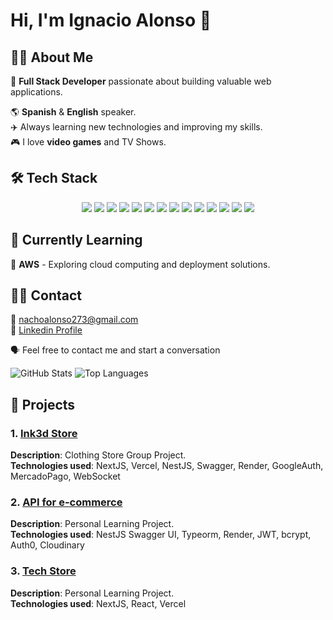 # Hi, I'm Ignacio Alonso 👋  

## 👨‍💻 About Me  

🌟 **Full Stack Developer** passionate about building valuable web applications.  

🌎 **Spanish** & **English** speaker.  
✈️ Always learning new technologies and improving my skills.  
🎮 I love **video games** and TV Shows.  

## 🛠 Tech Stack  
<p align="center">
  <img src="https://img.shields.io/badge/HTML5-E34F26?style=for-the-badge&logo=html5&logoColor=white" />
  <img src="https://img.shields.io/badge/CSS3-1572B6?style=for-the-badge&logo=css3&logoColor=white" />
  <img src="https://img.shields.io/badge/JavaScript-F7DF1E?style=for-the-badge&logo=javascript&logoColor=black" />
  <img src="https://img.shields.io/badge/TypeScript-3178C6?style=for-the-badge&logo=typescript&logoColor=white" />
  <img src="https://img.shields.io/badge/Next.js-000000?style=for-the-badge&logo=nextdotjs&logoColor=white" />
  <img src="https://img.shields.io/badge/React-61DAFB?style=for-the-badge&logo=react&logoColor=black" />
  <img src="https://img.shields.io/badge/Vercel-000000?style=for-the-badge&logo=vercel&logoColor=white" />
  <img src="https://img.shields.io/badge/Node.js-339933?style=for-the-badge&logo=nodedotjs&logoColor=white" />
  <img src="https://img.shields.io/badge/Express-000000?style=for-the-badge&logo=express&logoColor=white" />
  <img src="https://img.shields.io/badge/NestJS-E0234E?style=for-the-badge&logo=nestjs&logoColor=white" />
  <img src="https://img.shields.io/badge/PostgreSQL-336791?style=for-the-badge&logo=postgresql&logoColor=white" />
  <img src="https://img.shields.io/badge/TypeORM-FF5733?style=for-the-badge&logo=typeorm&logoColor=white" />
  <img src="https://img.shields.io/badge/MongoDB-47A248?style=for-the-badge&logo=mongodb&logoColor=white" />
  <img src="https://img.shields.io/badge/Git-F05032?style=for-the-badge&logo=git&logoColor=white" />
</p>

## 🚀 Currently Learning
📡 **AWS** - Exploring cloud computing and deployment solutions.

## 👯‍♂️ Contact  
📧 [nachoalonso273@gmail.com](mailto:nachoalonso273@gmail.com)  
💼 [Linkedin Profile](https://www.linkedin.com/in/ignacio-alonso-5680872b4/)  

🗣️ Feel free to contact me and start a conversation   


![GitHub Stats](https://github-readme-stats.vercel.app/api?username=ITAlonsoRabanal&show_icons=true&count_private=true&hide=prs&theme=tokyonight)
![Top Languages](https://github-readme-stats.vercel.app/api/top-langs/?username=ITAlonsoRabanal&layout=compact&theme=tokyonight)


## 🚀 Projects  

### 1. [Ink3d Store](https://ink3d-tech-2-0.vercel.app/home)
**Description**: Clothing Store Group Project.  
**Technologies used**: NextJS, Vercel, NestJS, Swagger, Render, GoogleAuth, MercadoPago, WebSocket  

### 2. [**API for e-commerce**](https://m4beecommerce-latest.onrender.com/api)
**Description**: Personal Learning Project.  
**Technologies used**: NestJS Swagger UI, Typeorm, Render, JWT, bcrypt, Auth0, Cloudinary

### 3. [**Tech Store**](https://m4-eccomerce.vercel.app/Landing)
**Description**: Personal Learning Project.  
**Technologies used**: NextJS, React, Vercel

